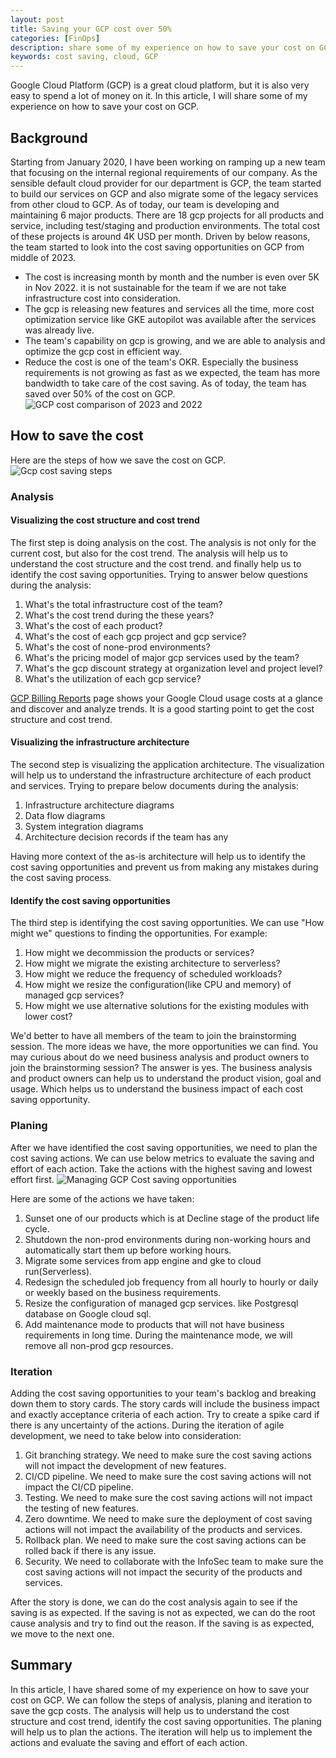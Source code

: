 ```yaml
---
layout: post
title: Saving your GCP cost over 50%
categories: [FinOps]
description: share some of my experience on how to save your cost on GCP
keywords: cost saving, cloud, GCP
---
```


Google Cloud Platform (GCP) is a great cloud platform, but it is also very easy to spend a lot of money on it. In this article, I will share some of my experience on how to save your cost on GCP.

## Background
Starting from January 2020, I have been working on ramping up a new team that focusing on the internal regional requirements of our company. As the sensible default cloud provider for our department is GCP, the team started to build our services on GCP and also migrate some of the legacy services from other cloud to GCP. As of today, our team is developing and maintaining 6 major products. There are 18 gcp projects for all products and service, including test/staging and production environments. The total cost of these projects is around 4K USD per month.
Driven by below reasons, the team started to look into the cost saving opportunities on GCP from middle of 2023.
* The cost is increasing month by month and the number is even over 5K in Nov 2022. it is not sustainable for the team if we are not take infrastructure cost into consideration.
* The gcp is releasing new features and services all the time, more cost optimization service like GKE autopilot was available after the services was already live.
* The team's capability on gcp is growing, and we are able to analysis and optimize the gcp cost in efficient way.
* Reduce the cost is one of the team's OKR. Especially the business requirements is not growing as fast as we expected, the team has more bandwidth to take care of the cost saving.
As of today, the team has saved over 50% of the cost on GCP. 
![GCP cost comparison of 2023 and 2022](/images/blog/gcp-cost-comparison-2022-2023.png)

## How to save the cost
Here are the steps of how we save the cost on GCP.
![Gcp cost saving steps](/images/blog/gcp-cost-saving-steps.png)
### Analysis

#### Visualizing the cost structure and cost trend
The first step is doing analysis on the cost. The analysis is not only for the current cost, but also for the cost trend. The analysis will help us to understand the cost structure and the cost trend. and finally help us to identify the cost saving opportunities. 
Trying to answer below questions during the analysis:
1. What's the total infrastructure cost of the team?
2. What's the cost trend during the these years?
3. What's the cost of each product?
4. What's the cost of each gcp project and gcp service?
5. What's the cost of none-prod environments?
6. What's the pricing model of major gcp services used by the team?
7. What's the gcp discount strategy at organization level and project level?
8. What's the utilization of each gcp service?

[GCP Billing Reports](https://cloud.google.com/billing/docs/how-to/reports) page shows your Google Cloud usage costs at a glance and discover and analyze trends. It is a good starting point to get the cost structure and cost trend.

#### Visualizing the infrastructure architecture
The second step is visualizing the application architecture. The visualization will help us to understand the infrastructure architecture of each product and services. 
Trying to prepare below documents during the analysis:
1. Infrastructure architecture diagrams
2. Data flow diagrams
3. System integration diagrams
4. Architecture decision records if the team has any

Having more context of the as-is architecture will help us to identify the cost saving opportunities and prevent us from making any mistakes during the cost saving process.

#### Identify the cost saving opportunities
The third step is identifying the cost saving opportunities. We can use "How might we" questions to finding the opportunities. For example:
1. How might we decommission the products or services?
2. How might we migrate the existing architecture to serverless?
3. How might we reduce the frequency of scheduled workloads?
4. How might we resize the configuration(like CPU and memory) of managed gcp services?
5. How might we use alternative solutions for the existing modules with lower cost?

We'd better to have all members of the team to join the brainstorming session. The more ideas we have, the more opportunities we can find. You may curious about do we need business analysis and product owners to join the brainstorming session? The answer is yes. The business analysis and product owners can help us to understand the product vision, goal and usage. Which helps us to understand the business impact of each cost saving opportunity.

### Planing
After we have identified the cost saving opportunities, we need to plan the cost saving actions. We can use below metrics to evaluate the saving and effort of each action. Take the actions with the highest saving and lowest effort first. 
![Managing GCP Cost saving opportunities](/images/blog/gcp-cost-opportunities.png)

Here are some of the actions we have taken:
1. Sunset one of our products which is at Decline stage of the product life cycle.
2. Shutdown the non-prod environments during non-working hours and automatically start them up before working hours.
3. Migrate some services from app engine and gke to cloud run(Serverless). 
4. Redesign the scheduled job frequency from all hourly to hourly or daily or weekly based on the business requirements.
5. Resize the configuration of managed gcp services. like Postgresql database on Google cloud sql.
6. Add maintenance mode to products that will not have business requirements in long time. During the maintenance mode, we will remove all non-prod gcp resources.

### Iteration
Adding the cost saving opportunities to your team's backlog and breaking down them to story cards. The story cards will include the business impact and exactly acceptance criteria of each action. Try to create a spike card if there is any uncertainty of the actions.
During the iteration of agile development, we need to take below into consideration:
1. Git branching strategy. We need to make sure the cost saving actions will not impact the development of new features.
2. CI/CD pipeline. We need to make sure the cost saving actions will not impact the CI/CD pipeline.
3. Testing. We need to make sure the cost saving actions will not impact the testing of new features.
4. Zero downtime. We need to make sure the deployment of cost saving actions will not impact the availability of the products and services.
5. Rollback plan. We need to make sure the cost saving actions can be rolled back if there is any issue.
6. Security. We need to collaborate with the InfoSec team to make sure the cost saving actions will not impact the security of the products and services.

After the story is done, we can do the cost analysis again to see if the saving is as expected. If the saving is not as expected, we can do the root cause analysis and try to find out the reason. If the saving is as expected, we move to the next one.

## Summary
In this article, I have shared some of my experience on how to save your cost on GCP. We can follow the steps of analysis, planing and iteration to save the gcp costs. The analysis will help us to understand the cost structure and cost trend, identify the cost saving opportunities. The planing will help us to plan the actions. The iteration will help us to implement the actions and evaluate the saving and effort of each action.
